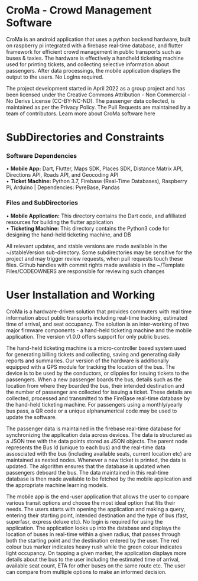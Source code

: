 # CroMa - Crowd Management Software
CroMa is an android application that uses a python backend hardware, built on raspberry pi integrated with a firebase real-time database, and flutter framework for efficient crowd management in public transports such as buses & taxies. The hardware is effectively a handheld ticketing machine used for printing tickets, and collecting selective information about passengers. After data processings, the mobile application displays the output to the users. No LogIns required.

The project development started in April 2022 as a group project and has been licensed under the Creative Commons Attribution - Non Commercial - No Derivs License (CC-BY-NC-ND). The passenger data collected, is maintained as per the Privacy Policy. The Pull Requests are maintained by a team of contributors. Learn more about CroMa software here

# SubDirectories and Constraints
### Software Dependencies
• **Mobile App:** Dart, Flutter, Maps SDK, Places SDK, Distance Matrix API, Directions API, Roads API, and Geocoding API
<br>
• **Ticket Machine:** Python 3.7, Firebase (Real-Time Databases), Raspberry Pi, Arduino | Dependencies: PyreBase, Pandas

### Files and SubDirectories
• **Mobile Application:** This directory contains the Dart code, and afilliated resources for building the flutter application
<br>
• **Ticketing Machine:** This directory contains the Python3 code for designing the hand-held ticketing machine, and DB

All relevant updates, and stable versions are made available in the ~/stableVersion sub-directory. Some subdirectories may be sensitive for the project and may trigger review requests, when pull requests touch these files. Github handles with commit rights made available in the ~/Template Files/CODEOWNERS are responsible for reviewing such changes

# User Installation and Working
CroMa is a hardware-driven solution that provides commuters with real time information about public transports including real-time tracking, estimated time of arrival, and seat occupancy. The solution is an inter-working of two major firmware components - a hand-held ticketing machine and the mobile application. The version v1.0.0 offers support for only public buses.

The hand-held ticketing machine is a micro-controller based system used for generating billing tickets and collecting, saving and generating daily reports and summaries. Our version of the hardware is additionally equipped with a GPS module for tracking the location of the bus. The device is to be used by the conductors, or clippies for issuing tickets to the passengers. When a new passenger boards the bus, details such as the location from where they boarded the bus, their intended destination and the number of passenger are collected for issuing a ticket. These details are collected, processed and transmitted to the FireBase real-time database by the hand-held ticketing machine. For passengers using a monthly/yearly bus pass, a QR code or a unique alphanumerical code may be used to update the software.

The passenger data is maintained in the firebase real-time database for synchronizing the application data across devices. The data is structured as a JSON tree with the data points stored as JSON objects. The parent node represents the Bus Id (unique to each bus) and the real-time data assosciated with the bus (including available seats, current location etc) are maintained as nested nodes. Whenever a new ticket is printed, the data is updated. The algorithm ensures that the database is updated when passengers deboard the bus. The data maintained in this real-time database is then made available to be fetched by the mobile application and the appropriate machine learning models.

The mobile app is the end-user application that allows the user to compare various transit options and choose the most ideal option that fits their needs. The users starts with opening the application and making a query, entering their starting point, intended destination and the type of bus (fast, superfasr, express deluxe etc). No login is required for using the application. The application looks up into the database and displays the location of buses in real-time within a given radius, that passes through both the starting point and the destination entered by the user. The red colour bus marker indicates heavy rush while the green colour indicates light occupancy. On tapping a given marker, the application displays more details about the bus to the user including the estimated time of arrival, available seat count, ETA for other buses on the same route etc. The user can compare from multiple options to make an informed decision.
